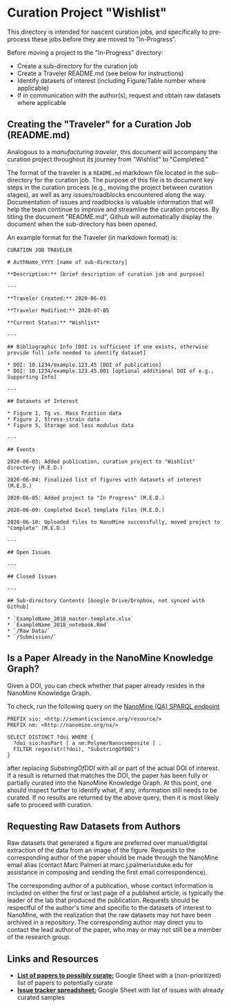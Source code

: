 # Curation Project "Wishlist"
This directory is intended for nascent curation jobs, and specifically to pre-process these jobs before they are moved to "In-Progress".

Before moving a project to the "In-Progress" directory:
* Create a sub-directory for the curation job
* Create a Traveler README.md (see below for instructions)
* Identify datasets of interest (including Figure/Table number where applicable)
* If in communication with the author(s), request and obtain raw datasets where applicable

## Creating the "Traveler" for a Curation Job (README.md)
Analogous to a *manufacturing traveler*, this document will accompany the curation project throughout its journey from "Wishlist" to "Completed."

The format of the traveler is a `README.md` markdown file located in the sub-directory for the curation job. The purpose of this file is to document key steps in the curation process (e.g., moving the project between curation stages), as well as any issues/roadblocks encountered along the way. Documentation of issues and roadblocks is valuable information that will help the team continue to improve and streamline the curation process. By titling the document "README.md", Github will automatically display the document when the sub-directory has been opened.

An example format for the Traveler (in markdown format) is:

    CURATION JOB TRAVELER
    
    # AuthName_YYYY [name of sub-directory]

    **Description:** [brief description of curation job and purpose]
    
    ---
    
    **Traveler Created:** 2020-06-03
    
    **Traveler Modified:** 2020-07-05
    
    **Current Status:** *Wishlist*
    
    ---
    
    ## Bibliographic Info [DOI is sufficient if one exists, otherwise provide full info needed to identify dataset]
    
    * DOI: 10.1234/example.123.45 [DOI of publication]
    * DOI: 10.1234/example.123.45.001 [optional additional DOI of e.g., Supporting Info]
    
    ---
    
    ## Datasets of Interest
    
    * Figure 1, Tg vs. Mass Fraction data
    * Figure 2, Stress-strain data
    * Figure 5, Storage and loss modulus data
    
    ---
    
    ## Events
    
    2020-06-03: Added publication, curation project to "Wishlist" directory (M.E.D.)
    
    2020-06-04: Finalized list of figures with datasets of interest (M.E.D.)
    
    2020-06-05: Added project to "In Progress" (M.E.D.)
    
    2020-06-09: Completed Excel template files (M.E.D.)
    
    2020-06-10: Uploaded files to NanoMine successfully, moved project to "Complete" (M.E.D.)
    
    ---
    
    ## Open Issues
    
    ---
    
    ## Closed Issues
    
    ---
    
    ## Sub-directory Contents [Google Drive/Dropbox, not synced with Github]
    
    * `ExampleName_2018_master-template.xlsx`
    * `ExampleName_2018_notebook.Rmd`
    * `/Raw Data/`
    * `/Submission/`
    

## Is a Paper Already in the NanoMine Knowledge Graph?

Given a DOI, you can check whether that paper already resides in the NanoMine Knowledge Graph. 

To check, run the following query on the [NanoMine (QA) SPARQL endpoint](https://qa.materialsmine.org/wi/sparql.html)

    PREFIX sio: <http://semanticscience.org/resource/>
    PREFIX nm: <http://nanomine.org/ns/>

    SELECT DISTINCT ?doi WHERE {
      ?doi sio:hasPart [ a nm:PolymerNanocomposite ] .
      FILTER regex(str(?doi), "SubstringOfDOI")
    }

after replacing *SubstringOfDOI* with all or part of the actual DOI of interest. If a result is returned that matches the DOI, the paper has been fully or partially curated into the NanoMine Knowledge Graph. At this point, one should inspect further to identify what, if any, information still needs to be curated. If no results are returned by the above query, then it is most likely safe to proceed with curation.

## Requesting Raw Datasets from Authors
Raw datasets that generated a figure are preferred over manual/digital extraction of the data from an image of the figure. Requests to the corresponding author of the paper should be made through the NanoMine email alias (contact Marc Palmeri at marc.j.palmeri`at`duke.edu for assistance in composing and sending the first email correspondence).

The corresponding author of a publication, whose contact information is included on either the first or last page of a published article, is typically the leader of the lab that produced the publication. Requests should be respectful of the author's time and specific to the datasets of interest to NanoMine, with the realization that the raw datasets may not have been archived in a repository. The corresponding author may direct you to contact the lead author of the paper, who may or may not still be a member of the research group.

## Links and Resources
* [**List of papers to possibly curate:**](https://docs.google.com/spreadsheets/d/1JIi_GlqX2KqiNfb7EF4cwO30_tDAg96wYxcHctefUJM/edit) Google Sheet with a (non-prioritized) list of papers to potentially curate
* [**Issue tracker spreadsheet:**](https://docs.google.com/spreadsheets/d/1g3nWS48fCwsUAJjBezQFrGWUsNnp0EnDoNpAEAr6lyE/edit#gid=0) Google Sheet with list of issues with already curated samples



